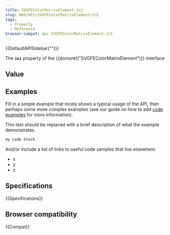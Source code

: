 ```yaml
---
title: SVGFEColorMatrixElement.in1
slug: Web/API/SVGFEColorMatrixElement/in1
tags:
  - Property
  - Reference
browser-compat: api.SVGFEColorMatrixElement.in1
---
```

{{DefaultAPISidebar("")}}

The **`in1`** property of the {{domxref("SVGFEColorMatrixElement")}} interface 

## Value



## Examples

Fill in a simple example that nicely shows a typical usage of the API, then perhaps some more complex examples (see our guide on how to add [code examples](/en-US/docs/MDN/Contribute/Structures/Code_examples) for more information).

This text should be replaced with a brief description of what the example demonstrates.

```js
my code block
```

And/or include a list of links to useful code samples that live elsewhere:

*   x
*   y
*   z

## Specifications

{{Specifications}}

## Browser compatibility

{{Compat}}


